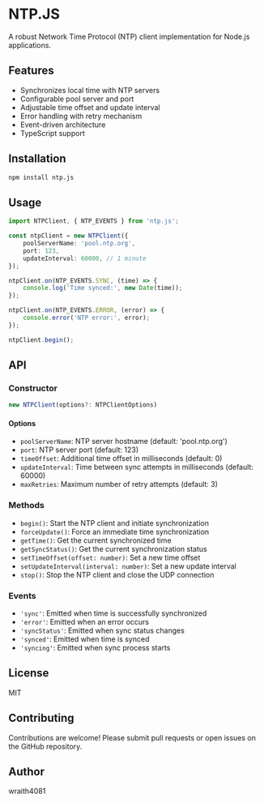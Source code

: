 # NTP.JS

A robust Network Time Protocol (NTP) client implementation for Node.js applications.

## Features

-   Synchronizes local time with NTP servers
-   Configurable pool server and port
-   Adjustable time offset and update interval
-   Error handling with retry mechanism
-   Event-driven architecture
-   TypeScript support

## Installation

```bash
npm install ntp.js
```

## Usage

```typescript
import NTPClient, { NTP_EVENTS } from 'ntp.js';

const ntpClient = new NTPClient({
	poolServerName: 'pool.ntp.org',
	port: 123,
	updateInterval: 60000, // 1 minute
});

ntpClient.on(NTP_EVENTS.SYNC, (time) => {
	console.log('Time synced:', new Date(time));
});

ntpClient.on(NTP_EVENTS.ERROR, (error) => {
	console.error('NTP error:', error);
});

ntpClient.begin();
```

## API

### Constructor

```typescript
new NTPClient(options?: NTPClientOptions)
```

#### Options

-   `poolServerName`: NTP server hostname (default: 'pool.ntp.org')
-   `port`: NTP server port (default: 123)
-   `timeOffset`: Additional time offset in milliseconds (default: 0)
-   `updateInterval`: Time between sync attempts in milliseconds (default: 60000)
-   `maxRetries`: Maximum number of retry attempts (default: 3)

### Methods

-   `begin()`: Start the NTP client and initiate synchronization
-   `forceUpdate()`: Force an immediate time synchronization
-   `getTime()`: Get the current synchronized time
-   `getSyncStatus()`: Get the current synchronization status
-   `setTimeOffset(offset: number)`: Set a new time offset
-   `setUpdateInterval(interval: number)`: Set a new update interval
-   `stop()`: Stop the NTP client and close the UDP connection

### Events

-   `'sync'`: Emitted when time is successfully synchronized
-   `'error'`: Emitted when an error occurs
-   `'syncStatus'`: Emitted when sync status changes
-   `'synced'`: Emitted when time is synced
-   `'syncing'`: Emitted when sync process starts

## License

MIT

## Contributing

Contributions are welcome! Please submit pull requests or open issues on the GitHub repository.

## Author

wraith4081
